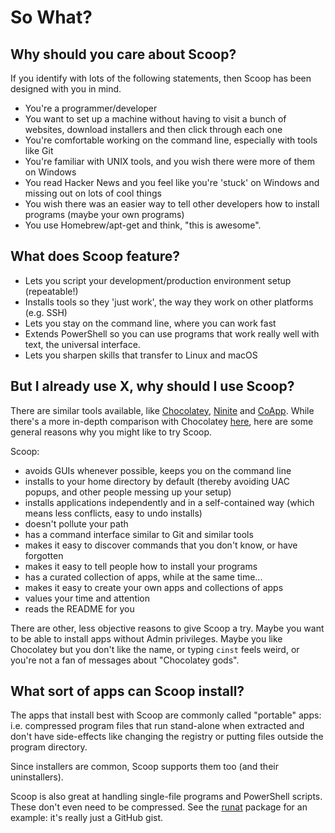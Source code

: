 # So What?

## Why should you care about Scoop?

If you identify with lots of the following statements, then Scoop has been designed with you in mind.

- You're a programmer/developer
- You want to set up a machine without having to visit a bunch of websites, download installers and then click through each one
- You're comfortable working on the command line, especially with tools like Git
- You're familiar with UNIX tools, and you wish there were more of them on Windows
- You read Hacker News and you feel like you're 'stuck' on Windows and missing out on lots of cool things
- You wish there was an easier way to tell other developers how to install programs (maybe your own programs)
- You use Homebrew/apt-get and think, "this is awesome".

## What does Scoop feature?

- Lets you script your development/production environment setup (repeatable!)
- Installs tools so they 'just work', the way they work on other platforms (e.g. SSH)
- Lets you stay on the command line, where you can work fast
- Extends PowerShell so you can use programs that work really well with text, the universal interface.
- Lets you sharpen skills that transfer to Linux and macOS

## But I already use X, why should I use Scoop?

There are similar tools available, like [Chocolatey](http://chocolatey.org), [Ninite](http://ninite.com) and [CoApp](http://coapp.org). While there's a more in-depth comparison with Chocolatey [here](Chocolatey-Comparison.md), here are some general reasons why you might like to try Scoop.

Scoop:

- avoids GUIs whenever possible, keeps you on the command line
- installs to your home directory by default (thereby avoiding UAC popups, and other people messing up your setup)
- installs applications independently and in a self-contained way (which means less conflicts, easy to undo installs)
- doesn't pollute your path
- has a command interface similar to Git and similar tools
- makes it easy to discover commands that you don't know, or have forgotten
- makes it easy to tell people how to install your programs
- has a curated collection of apps, while at the same time...
- makes it easy to create your own apps and collections of apps
- values your time and attention
- reads the README for you

There are other, less objective reasons to give Scoop a try. Maybe you want to be able to install apps without Admin privileges. Maybe you like Chocolatey but you don't like the name, or typing `cinst` feels weird, or you're not a fan of messages about "Chocolatey gods".

## What sort of apps can Scoop install?

The apps that install best with Scoop are commonly called "portable" apps: i.e. compressed program files that run stand-alone when extracted and don't have side-effects like changing the registry or putting files outside the program directory.

Since installers are common, Scoop supports them too (and their uninstallers).

Scoop is also great at handling single-file programs and PowerShell scripts. These don't even need to be compressed. See the [runat](https://github.com/ScoopInstaller/Main/blob/master/bucket/runat.json) package for an example: it's really just a GitHub gist.
